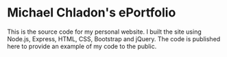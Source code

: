 # Michael Chladon's ePortfolio
This is the source code for my personal website. I built the site using Node.js, Express, HTML, CSS, Bootstrap and jQuery.
The code is published here to provide an example of my code to the public.
